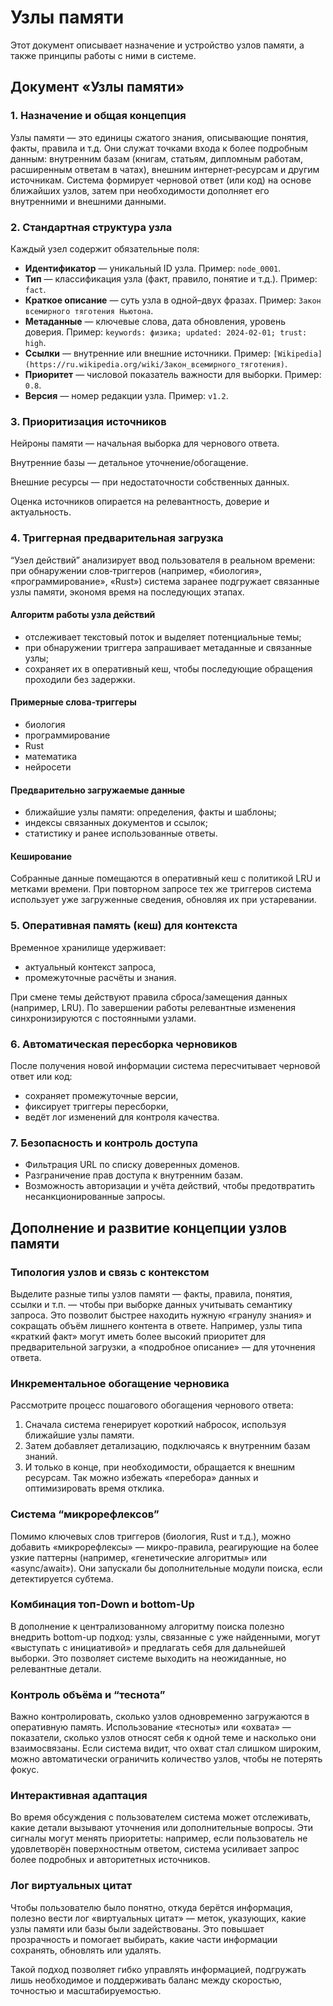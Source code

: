 # Узлы памяти

Этот документ описывает назначение и устройство узлов памяти, а также принципы работы с ними в системе.

## Документ «Узлы памяти»

### 1. Назначение и общая концепция
Узлы памяти — это единицы сжатого знания, описывающие понятия, факты, правила и т.д. Они служат точками входа к более подробным данным: внутренним базам (книгам, статьям, дипломным работам, расширенным ответам в чатах), внешним интернет‑ресурсам и другим источникам. Система формирует черновой ответ (или код) на основе ближайших узлов, затем при необходимости дополняет его внутренними и внешними данными.

### 2. Стандартная структура узла
Каждый узел содержит обязательные поля:

- **Идентификатор** — уникальный ID узла. Пример: `node_0001`.
- **Тип** — классификация узла (факт, правило, понятие и т.д.). Пример: `fact`.
- **Краткое описание** — суть узла в одной–двух фразах. Пример: `Закон всемирного тяготения Ньютона`.
- **Метаданные** — ключевые слова, дата обновления, уровень доверия. Пример: `keywords: физика; updated: 2024-02-01; trust: high`.
- **Ссылки** — внутренние или внешние источники. Пример: `[Wikipedia](https://ru.wikipedia.org/wiki/Закон_всемирного_тяготения)`.
- **Приоритет** — числовой показатель важности для выборки. Пример: `0.8`.
- **Версия** — номер редакции узла. Пример: `v1.2`.

### 3. Приоритизация источников
Нейроны памяти — начальная выборка для чернового ответа.

Внутренние базы — детальное уточнение/обогащение.

Внешние ресурсы — при недостаточности собственных данных.

Оценка источников опирается на релевантность, доверие и актуальность.

### 4. Триггерная предварительная загрузка
“Узел действий” анализирует ввод пользователя в реальном времени: при обнаружении слов‑триггеров (например, «биология», «программирование», «Rust») система заранее подгружает связанные узлы памяти, экономя время на последующих этапах.

#### Алгоритм работы узла действий
- отслеживает текстовый поток и выделяет потенциальные темы;
- при обнаружении триггера запрашивает метаданные и связанные узлы;
- сохраняет их в оперативный кеш, чтобы последующие обращения проходили без задержки.

#### Примерные слова‑триггеры
- биология
- программирование
- Rust
- математика
- нейросети

#### Предварительно загружаемые данные
- ближайшие узлы памяти: определения, факты и шаблоны;
- индексы связанных документов и ссылок;
- статистику и ранее использованные ответы.

#### Кеширование
Собранные данные помещаются в оперативный кеш с политикой LRU и метками времени. При повторном запросе тех же триггеров система использует уже загруженные сведения, обновляя их при устаревании.

### 5. Оперативная память (кеш) для контекста
Временное хранилище удерживает:

- актуальный контекст запроса,
- промежуточные расчёты и знания.

При смене темы действуют правила сброса/замещения данных (например, LRU). По завершении работы релевантные изменения синхронизируются с постоянными узлами.

### 6. Автоматическая пересборка черновиков
После получения новой информации система пересчитывает черновой ответ или код:

- сохраняет промежуточные версии,
- фиксирует триггеры пересборки,
- ведёт лог изменений для контроля качества.

### 7. Безопасность и контроль доступа
- Фильтрация URL по списку доверенных доменов.
- Разграничение прав доступа к внутренним базам.
- Возможность авторизации и учёта действий, чтобы предотвратить несанкционированные запросы.

## Дополнение и развитие концепции узлов памяти

### Типология узлов и связь с контекстом
Выделите разные типы узлов памяти — факты, правила, понятия, ссылки и т.п. — чтобы при выборке данных учитывать семантику запроса. Это позволит быстрее находить нужную «гранулу знания» и сокращать объём лишнего контента в ответе.
Например, узлы типа «краткий факт» могут иметь более высокий приоритет для предварительной загрузки, а «подробное описание» — для уточнения ответа.

### Инкрементальное обогащение черновика
Рассмотрите процесс пошагового обогащения чернового ответа:

1. Сначала система генерирует короткий набросок, используя ближайшие узлы памяти.
2. Затем добавляет детализацию, подключаясь к внутренним базам знаний.
3. И только в конце, при необходимости, обращается к внешним ресурсам.
Так можно избежать «перебора» данных и оптимизировать время отклика.

### Система “микрорефлексов”
Помимо ключевых слов триггеров (биология, Rust и т.д.), можно добавить «микрорефлексы» — микро-правила, реагирующие на более узкие паттерны (например, «генетические алгоритмы» или «async/await»). Они запускали бы дополнительные модули поиска, если детектируется субтема.

### Комбинация топ-Down и bottom-Up
В дополнение к централизованному алгоритму поиска полезно внедрить bottom-up подход: узлы, связанные с уже найденными, могут «выступать с инициативой» и предлагать себя для дальнейшей выборки. Это позволяет системе выходить на неожиданные, но релевантные детали.

### Контроль объёма и “теснота”
Важно контролировать, сколько узлов одновременно загружаются в оперативную память. Использование «тесноты» или «охвата» — показатели, сколько узлов относят себя к одной теме и насколько они взаимосвязаны. Если система видит, что охват стал слишком широким, можно автоматически ограничить количество узлов, чтобы не потерять фокус.

### Интерактивная адаптация
Во время обсуждения с пользователем система может отслеживать, какие детали вызывают уточнения или дополнительные вопросы. Эти сигналы могут менять приоритеты: например, если пользователь не удовлетворён поверхностным ответом, система усиливает запрос более подробных и авторитетных источников.

### Лог виртуальных цитат
Чтобы пользователю было понятно, откуда берётся информация, полезно вести лог «виртуальных цитат» — меток, указующих, какие узлы памяти или базы были задействованы. Это повышает прозрачность и помогает выбирать, какие части информации сохранять, обновлять или удалять.

Такой подход позволяет гибко управлять информацией, подгружать лишь необходимое и поддерживать баланс между скоростью, точностью и масштабируемостью.
